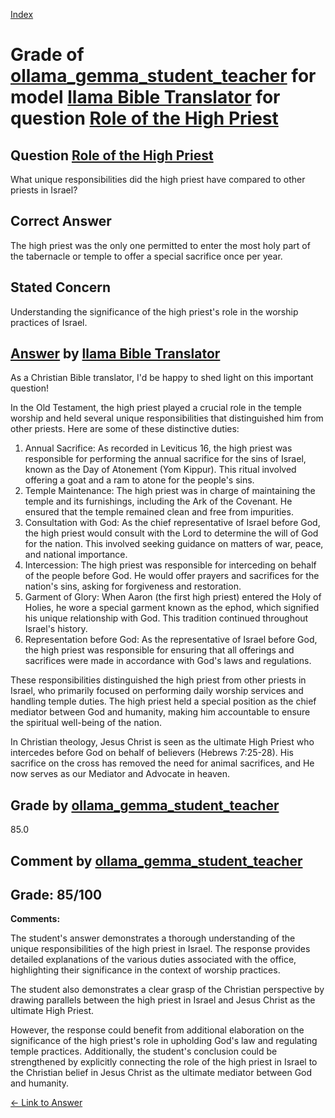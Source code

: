 
[Index](../../../../index.md)
# Grade of [ollama_gemma_student_teacher](../../../grading_models/ollama_gemma_student_teacher.md) for model [llama Bible Translator](../../../answering_models/llama_Bible_Translator.md) for question [Role of the High Priest](../../../questions/Role_of_the_High_Priest.md)

## Question [Role of the High Priest](../../../questions/Role_of_the_High_Priest.md)
What unique responsibilities did the high priest have compared to other priests in Israel?

## Correct Answer
The high priest was the only one permitted to enter the most holy part of the tabernacle or temple to offer a special sacrifice once per year.

## Stated Concern
Understanding the significance of the high priest's role in the worship practices of Israel.

## [Answer](../Role_of_the_High_Priest.md) by [llama Bible Translator](../../../answering_models/llama_Bible_Translator.md)
As a Christian Bible translator, I'd be happy to shed light on this important question!

In the Old Testament, the high priest played a crucial role in the temple worship and held several unique responsibilities that distinguished him from other priests. Here are some of these distinctive duties:

1. Annual Sacrifice: As recorded in Leviticus 16, the high priest was responsible for performing the annual sacrifice for the sins of Israel, known as the Day of Atonement (Yom Kippur). This ritual involved offering a goat and a ram to atone for the people's sins.
2. Temple Maintenance: The high priest was in charge of maintaining the temple and its furnishings, including the Ark of the Covenant. He ensured that the temple remained clean and free from impurities.
3. Consultation with God: As the chief representative of Israel before God, the high priest would consult with the Lord to determine the will of God for the nation. This involved seeking guidance on matters of war, peace, and national importance.
4. Intercession: The high priest was responsible for interceding on behalf of the people before God. He would offer prayers and sacrifices for the nation's sins, asking for forgiveness and restoration.
5. Garment of Glory: When Aaron (the first high priest) entered the Holy of Holies, he wore a special garment known as the ephod, which signified his unique relationship with God. This tradition continued throughout Israel's history.
6. Representation before God: As the representative of Israel before God, the high priest was responsible for ensuring that all offerings and sacrifices were made in accordance with God's laws and regulations.

These responsibilities distinguished the high priest from other priests in Israel, who primarily focused on performing daily worship services and handling temple duties. The high priest held a special position as the chief mediator between God and humanity, making him accountable to ensure the spiritual well-being of the nation.

In Christian theology, Jesus Christ is seen as the ultimate High Priest who intercedes before God on behalf of believers (Hebrews 7:25-28). His sacrifice on the cross has removed the need for animal sacrifices, and He now serves as our Mediator and Advocate in heaven.

## Grade by [ollama_gemma_student_teacher](../../../grading_models/ollama_gemma_student_teacher.md)
85.0

## Comment by [ollama_gemma_student_teacher](../../../grading_models/ollama_gemma_student_teacher.md)
## Grade: 85/100

**Comments:**

The student's answer demonstrates a thorough understanding of the unique responsibilities of the high priest in Israel. The response provides detailed explanations of the various duties associated with the office, highlighting their significance in the context of worship practices. 

The student also demonstrates a clear grasp of the Christian perspective by drawing parallels between the high priest in Israel and Jesus Christ as the ultimate High Priest. 

However, the response could benefit from additional elaboration on the significance of the high priest's role in upholding God's law and regulating temple practices. Additionally, the student's conclusion could be strengthened by explicitly connecting the role of the high priest in Israel to the Christian belief in Jesus Christ as the ultimate mediator between God and humanity.

[&lt;- Link to Answer](../Role_of_the_High_Priest.md)
